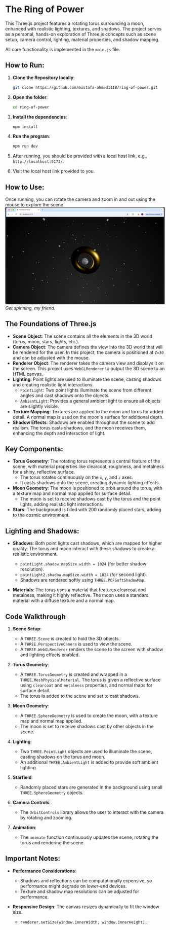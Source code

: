 # The Ring of Power

This Three.js project features a rotating torus surrounding a moon, enhanced with realistic lighting, textures, and shadows. The project serves as a personal, hands-on exploration of Three.js concepts such as scene setup, camera control, lighting, material properties, and shadow mapping.

All core functionality is implemented in the `main.js` file.

## How to Run:

1. **Clone the Repository locally**:
   ```bash
   git clone https://github.com/mustafa-ahmed1118/ring-of-power.git
   ```
2. **Open the folder**:
   ```bash
   cd ring-of-power
   ```
3. **Install the dependencies**:
   ```bash
   npm install
   ```
4. **Run the program**:
   ```bash
   npm run dev
   ```
5. After running, you should be provided with a local host link, e.g., `http://localhost:5173/`.

6. Visit the local host link provided to you.

## How to Use:

Once running, you can rotate the camera and zoom in and out using the mouse to explore the scene.
![alt text](./src/images/test_screenshot.png)
_Get spinning, my friend._

## The Foundations of Three.js

- **Scene Object**: The scene contains all the elements in the 3D world (torus, moon, stars, lights, etc.).
- **Camera Object**: The camera defines the view into the 3D world that will be rendered for the user. In this project, the camera is positioned at `Z=30` and can be adjusted with the mouse.
- **Renderer Object**: The renderer takes the camera view and displays it on the screen. This project uses `WebGLRenderer` to output the 3D scene to an HTML canvas.
- **Lighting**: Point lights are used to illuminate the scene, casting shadows and creating realistic light interactions.
  - `PointLight`: Two point lights illuminate the scene from different angles and cast shadows onto the objects.
  - `AmbientLight`: Provides a general ambient light to ensure all objects are slightly visible.
- **Texture Mapping**: Textures are applied to the moon and torus for added detail. A normal map is used on the moon's surface for additional depth.
- **Shadow Effects**: Shadows are enabled throughout the scene to add realism. The torus casts shadows, and the moon receives them, enhancing the depth and interaction of light.

## Key Components:

- **Torus Geometry**: The rotating torus represents a central feature of the scene, with material properties like clearcoat, roughness, and metalness for a shiny, reflective surface.
  - The torus rotates continuously on the `x`, `y`, and `z` axes.
  - It casts shadows onto the scene, creating dynamic lighting effects.
- **Moon Geometry**: The moon is positioned to orbit around the torus, with a texture map and normal map applied for surface detail.
  - The moon is set to receive shadows cast by the torus and the point lights, adding realistic light interactions.
- **Stars**: The background is filled with 200 randomly placed stars, adding to the cosmic environment.

## Lighting and Shadows:

- **Shadows**: Both point lights cast shadows, which are mapped for higher quality. The torus and moon interact with these shadows to create a realistic environment.

  - `pointLight.shadow.mapSize.width = 1024` (for better shadow resolution).
  - `pointLight2.shadow.mapSize.width = 1024` (for second light).
  - Shadows are rendered softly using `THREE.PCFSoftShadowMap`.

- **Materials**: The torus uses a material that features clearcoat and metalness, making it highly reflective. The moon uses a standard material with a diffuse texture and a normal map.

## Code Walkthrough

1. **Scene Setup**:
   - A `THREE.Scene` is created to hold the 3D objects.
   - A `THREE.PerspectiveCamera` is used to view the scene.
   - A `THREE.WebGLRenderer` renders the scene to the screen with shadow and lighting effects enabled.
2. **Torus Geometry**:

   - A `THREE.TorusGeometry` is created and wrapped in a `THREE.MeshPhysicalMaterial`. The torus is given a reflective surface using `clearcoat` and `metalness` properties, and normal maps for surface detail.
   - The torus is added to the scene and set to cast shadows.

3. **Moon Geometry**:

   - A `THREE.SphereGeometry` is used to create the moon, with a texture map and normal map applied.
   - The moon is set to receive shadows cast by other objects in the scene.

4. **Lighting**:

   - Two `THREE.PointLight` objects are used to illuminate the scene, casting shadows on the torus and moon.
   - An additional `THREE.AmbientLight` is added to provide soft ambient lighting.

5. **Starfield**:

   - Randomly placed stars are generated in the background using small `THREE.SphereGeometry` objects.

6. **Camera Controls**:

   - The `OrbitControls` library allows the user to interact with the camera by rotating and zooming.

7. **Animation**:
   - The `animate` function continuously updates the scene, rotating the torus and rendering the scene.

## Important Notes:

- **Performance Considerations**:

  - Shadows and reflections can be computationally expensive, so performance might degrade on lower-end devices.
  - Texture and shadow map resolutions can be adjusted for performance.

- **Responsive Design**: The canvas resizes dynamically to fit the window size.
  - `renderer.setSize(window.innerWidth, window.innerHeight);`
